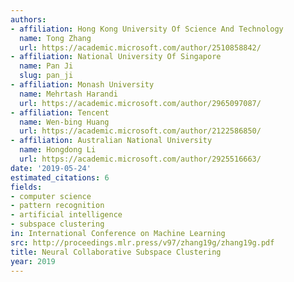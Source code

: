 ```yaml
---
authors:
- affiliation: Hong Kong University Of Science And Technology
  name: Tong Zhang
  url: https://academic.microsoft.com/author/2510858842/
- affiliation: National University Of Singapore
  name: Pan Ji
  slug: pan_ji
- affiliation: Monash University
  name: Mehrtash Harandi
  url: https://academic.microsoft.com/author/2965097087/
- affiliation: Tencent
  name: Wen-bing Huang
  url: https://academic.microsoft.com/author/2122586850/
- affiliation: Australian National University
  name: Hongdong Li
  url: https://academic.microsoft.com/author/2925516663/
date: '2019-05-24'
estimated_citations: 6
fields:
- computer science
- pattern recognition
- artificial intelligence
- subspace clustering
in: International Conference on Machine Learning
src: http://proceedings.mlr.press/v97/zhang19g/zhang19g.pdf
title: Neural Collaborative Subspace Clustering
year: 2019
---
```

